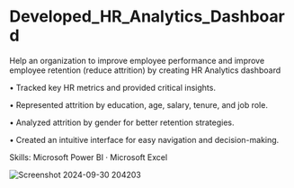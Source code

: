 # Developed_HR_Analytics_Dashboard
Help an organization to improve employee performance and improve employee retention (reduce attrition) by creating HR Analytics dashboard

• Tracked key HR metrics and provided critical insights.

• Represented attrition by education, age, salary, tenure, and job role.

• Analyzed attrition by gender for better retention strategies.

• Created an intuitive interface for easy navigation and decision-making.

Skills: Microsoft Power BI · Microsoft Excel

![Screenshot 2024-09-30 204203](https://github.com/user-attachments/assets/985bf10f-e1c8-4391-9250-c675359509b5)
